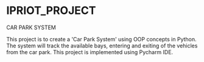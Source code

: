 # IPRIOT_PROJECT

CAR PARK SYSTEM

This project is to create a 'Car Park System' using OOP concepts in Python. The system will track the available bays, entering and exiting of the vehicles from the car park. This project is implemented using Pycharm IDE.  